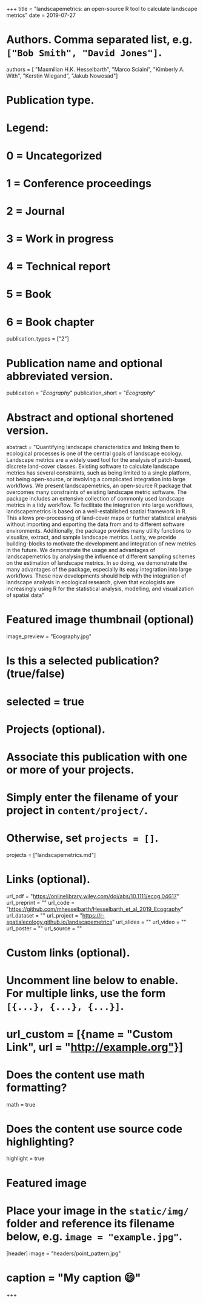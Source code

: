 +++
title = "landscapemetrics: an open-source R tool to calculate landscape metrics"
date = 2019-07-27

# Authors. Comma separated list, e.g. `["Bob Smith", "David Jones"]`.
authors = [ "Maxmilian H.K. Hesselbarth",
            "Marco Sciaini",
            "Kimberly A. With",
            "Kerstin Wiegand", 
            "Jakub Nowosad"]

# Publication type.
# Legend:
# 0 = Uncategorized
# 1 = Conference proceedings
# 2 = Journal
# 3 = Work in progress
# 4 = Technical report
# 5 = Book
# 6 = Book chapter
publication_types = ["2"]

# Publication name and optional abbreviated version.
publication = "*Ecography*"
publication_short = "*Ecography*"

# Abstract and optional shortened version.
abstract = "Quantifying landscape characteristics and linking them to ecological processes is one of the central goals of landscape ecology. Landscape metrics are a widely used tool for the analysis of patch-based, discrete land-cover classes. Existing software to calculate landscape metrics has several constraints, such as being limited to a single platform, not being open-source, or involving a complicated integration into large workflows. We present landscapemetrics, an open-source R package that overcomes many constraints of existing landscape metric software. The package includes an extensive collection of commonly used landscape metrics in a tidy workflow. To facilitate the integration into large workflows, landscapemetrics is based on a well-established spatial framework in R. This allows pre-processing of land-cover maps or further statistical analysis without importing and exporting the data from and to different software environments. Additionally, the package provides many utility functions to visualize, extract, and sample landscape metrics. Lastly, we provide building-blocks to motivate the development and integration of new metrics in the future. We demonstrate the usage and advantages of landscapemetrics by analysing the influence of different sampling schemes on the estimation of landscape metrics. In so doing, we demonstrate the many advantages of the package, especially its easy integration into large workflows. These new developments should help with the integration of landscape analysis in ecological research, given that ecologists are increasingly using R for the statistical analysis, modelling, and visualization of spatial data"

# Featured image thumbnail (optional)
image_preview = "Ecography.jpg"

# Is this a selected publication? (true/false)
# selected = true

# Projects (optional).
#   Associate this publication with one or more of your projects.
#   Simply enter the filename of your project in `content/project/`.
#   Otherwise, set `projects = []`.
projects = ["landscapemetrics.md"]

# Links (optional).
url_pdf = "https://onlinelibrary.wiley.com/doi/abs/10.1111/ecog.04617"
url_preprint = ""
url_code = "https://github.com/mhesselbarth/Hesselbarth_et_al_2019_Ecography"
url_dataset = ""
url_project = "https://r-spatialecology.github.io/landscapemetrics"
url_slides = ""
url_video = ""
url_poster = ""
url_source = ""

# Custom links (optional).
# Uncomment line below to enable. For multiple links, use the form `[{...}, {...}, {...}]`.
# url_custom = [{name = "Custom Link", url = "http://example.org"}]

# Does the content use math formatting?
math = true

# Does the content use source code highlighting?
highlight = true

# Featured image
# Place your image in the `static/img/` folder and reference its filename below, e.g. `image = "example.jpg"`.
[header]
image = "headers/point_pattern.jpg"
# caption = "My caption :smile:"

+++